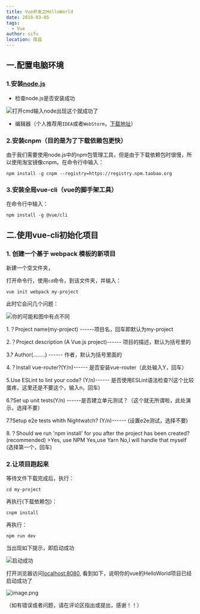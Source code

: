 ```yaml
---
title: Vue开发之HelloWorld
date: 2018-03-05
tags: 
  - Vue
author: sifu
location: 南昌
---
```


## 一.配置电脑环境

### 1.安装[node.js](http://nodejs.cn/)
- 检查node.js是否安装成功
  
![打开cmd输入node出现这个就成功了](http://upload-images.jianshu.io/upload_images/5011280-8a0afbf94891f749.png?imageMogr2/auto-orient/strip%7CimageView2/2/w/1240)

- 编辑器（个人推荐用`IDEA`或者`WebStorm`，[下载地址](https://www.jetbrains.com/)）

### 2.安装cnpm（目的是为了下载依赖包更快）

由于我们需要使用node.js中的npm包管理工具，但是由于下载依赖包时很慢，所以使用淘宝镜像cnpm。在命令行中输入：

``` shell script
npm install -g cnpm --registry=https://registry.npm.taobao.org
```

### 3.安装全局vue-cli（vue的脚手架工具）

在命令行中输入：
``` shell script
npm install -g @vue/cli
```
## 二.使用vue-cli初始化项目

### 1. 创建一个基于 webpack 模板的新项目

新建一个空文件夹，

打开命令行，使用`cd`命令，到该文件夹，并输入：
``` shell script
vue init webpack my-project
```
此时它会问几个问题：

![你的可能和图中有点不同](http://upload-images.jianshu.io/upload_images/5011280-0514885f27109cd4.png?imageMogr2/auto-orient/strip%7CimageView2/2/w/1240)


1.？Project name(my-project) ------项目名，回车即默认为my-project

2.？Project description (A Vue.js project)------ 项目的描述，默认为括号里的

3.? Author(........) ------ 作者，默认为括号里面的

4.？Install vue-router?(Y/n)------ 是否安装vue-router（此处输入Y，回车）

5.Use ESLint to lint your code? (Y/n)------ 是否使用ESLint语法检查?(这个比较蛋疼，这里还是不要这个，输入n，回车)

6.?Set up unit tests(Y/n) ------是否建立单元测试？（这个就无所谓啦，此处演示，选择不要）

7.?Setup e2e tests whith Nightwatch? (Y/n)------ (设置e2e测试，选择不要)

8.？Should we run 'npm install' for you after the project has been created?(recommended)
\>Yes, use NPM
    Yes,use Yarn
   No,I will handle that myself
(选择第一个，回车)
### 2.让项目跑起来
等待文件下载完成后，执行：
``` shell script
cd my-project
```
再执行(下载依赖包)：
``` shell script
cnpm install
```
再执行：
``` shell script
npm run dev
```
当出现如下提示，即启动成功

![启动成功](http://upload-images.jianshu.io/upload_images/5011280-d6ab02eb6f0c8a80.png?imageMogr2/auto-orient/strip%7CimageView2/2/w/1240)

打开浏览器访问[localhost:8080](http://localhost:8080/#/), 看到如下，说明你的vue的HelloWorld项目已经启动成功了

![image.png](http://upload-images.jianshu.io/upload_images/5011280-169678286787c2bf.png?imageMogr2/auto-orient/strip%7CimageView2/2/w/1240)

（如有错误或者问题，请在评论区指出或提出，感谢！！）


<Vssue :title="$title" />
